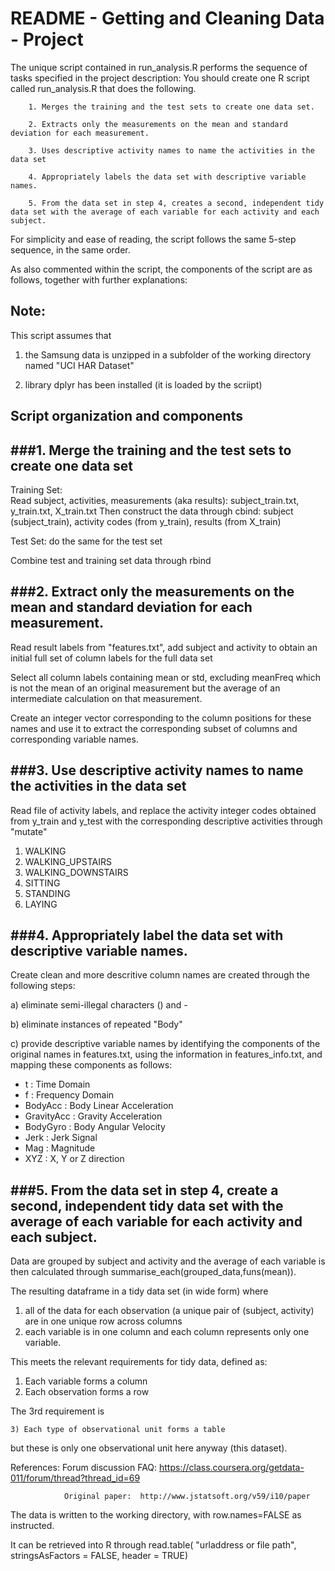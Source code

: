 # README - Getting and Cleaning Data - Project

The unique script contained in run_analysis.R performs the sequence of tasks specified in the 
project description:
	You should create one R script called run_analysis.R that does the following. 
	
		1. Merges the training and the test sets to create one data set.
		
		2. Extracts only the measurements on the mean and standard deviation for each measurement. 
		
		3. Uses descriptive activity names to name the activities in the data set
		
		4. Appropriately labels the data set with descriptive variable names. 
		
		5. From the data set in step 4, creates a second, independent tidy data set with the average of each variable for each activity and each subject.

For simplicity and ease of reading, the script follows the same 5-step sequence, in the same order.  

As also commented within the script, the components of the script are as follows, 
together with further explanations:

## Note:
This script assumes that 

1) the Samsung data is unzipped in a subfolder of the working directory named "UCI HAR Dataset"

2) library dplyr has been installed (it is loaded by the scriipt)

## Script organization and components

###1.  Merge the training and the test sets to create one data set
-----------------------------------------------------------------
Training Set:  
Read subject, activities, measurements (aka results):  subject_train.txt, y_train.txt, X_train.txt 
Then construct the data through cbind:  subject (subject_train), activity codes (from y_train), results (from X_train)

Test Set:  do the same for the test set

Combine test and training set data through rbind

###2.	Extract only the measurements on the mean and standard deviation for each measurement. 
-------------------------------------------------------------------------------------------
Read result labels from "features.txt", add subject and activity to obtain an initial full 
set of column labels for the full data set

Select all column labels containing mean or std, excluding meanFreq which is not the mean of
an original measurement but the average of an intermediate calculation on that measurement.

Create an integer vector corresponding to the column positions for these names and use it to 
extract the corresponding subset of columns and corresponding variable names.

###3.	Use descriptive activity names to name the activities in the data set
-------------------------------------------------------------------------------------------
Read file of activity labels, and replace  the activity integer codes 
obtained from y_train and y_test with the corresponding descriptive activities through "mutate"
 1. WALKING
 2. WALKING_UPSTAIRS
 3. WALKING_DOWNSTAIRS
 4. SITTING
 5. STANDING
 6. LAYING

###4.	Appropriately label the data set with descriptive variable names.
-------------------------------------------------------------------------
Create clean and more descritive column names are created through the following steps:

a) eliminate semi-illegal characters () and -

b) eliminate instances of repeated "Body"

c) provide descriptive variable names by identifying the components of the original names
in features.txt, using the information in features_info.txt, and mapping these components 
as follows:
- t :			Time Domain
- f	:			Frequency Domain
- BodyAcc :		Body Linear Acceleration
- GravityAcc :	Gravity Acceleration
- BodyGyro :	Body Angular Velocity
- Jerk :		Jerk Signal
- Mag :			Magnitude
- XYZ :			X, Y or Z direction

###5.	From the data set in step 4, create a second, independent tidy data set with the average of each variable for each activity and each subject.
--------------------------------------------------------------------------------------

Data are grouped by subject and activity and  the average of each variable is then calculated through summarise_each(grouped_data,funs(mean)).

The resulting dataframe in a tidy data set (in wide form) where 
 1.  all of the data for each observation (a unique pair of (subject, activity) are in one unique row across columns
 2.  each variable is in one column and each column represents only one variable.

This meets the relevant requirements for tidy data, defined as:
 1. Each variable forms a column
 2. Each observation forms a row

The 3rd requirement is

	3) Each type of observational unit forms a table 

but these is only one observational unit here anyway (this dataset).

References: 	Forum discussion FAQ:  https://class.coursera.org/getdata-011/forum/thread?thread_id=69

				Original paper:  http://www.jstatsoft.org/v59/i10/paper


The data is written to the working directory, with row.names=FALSE as instructed.

It can be retrieved into R through
	read.table( "urladdress or file path", stringsAsFactors = FALSE, header = TRUE)
